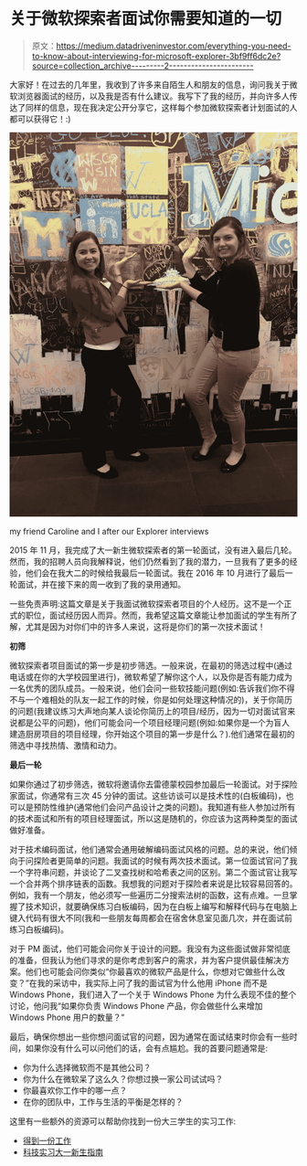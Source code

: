 # 关于微软探索者面试你需要知道的一切

> 原文：<https://medium.datadriveninvestor.com/everything-you-need-to-know-about-interviewing-for-microsoft-explorer-3bf9ff6dc2e?source=collection_archive---------2----------------------->

大家好！在过去的几年里，我收到了许多来自陌生人和朋友的信息，询问我关于微软浏览器面试的经历，以及我是否有什么建议。我写下了我的经历，并向许多人传达了同样的信息，现在我决定公开分享它，这样每个参加微软探索者计划面试的人都可以获得它！:)

![](img/ef35412717d3b5631283235e1213ee7a.png)

my friend Caroline and I after our Explorer interviews

2015 年 11 月，我完成了大一新生微软探索者的第一轮面试，没有进入最后几轮。然而，我的招聘人员向我解释说，他们仍然看到了我的潜力，一旦我有了更多的经验，他们会在我大二的时候给我最后一轮面试。我在 2016 年 10 月进行了最后一轮面试，并在接下来的周一收到了我的录用通知。

一些免责声明:这篇文章是关于我面试微软探索者项目的个人经历。这不是一个正式的职位，面试经历因人而异。然而，我希望这篇文章能让参加面试的学生有所了解，尤其是因为对你们中的许多人来说，这将是你们的第一次技术面试！

**初筛**

微软探索者项目面试的第一步是初步筛选。一般来说，在最初的筛选过程中(通过电话或在你的大学校园里进行)，微软希望了解你这个人，以及你是否有能力成为一名优秀的团队成员。一般来说，他们会问一些软技能问题(例如:告诉我们你不得不与一个难相处的队友一起工作的时候，你是如何处理这种情况的)，关于你简历的问题(我建议练习大声地向某人谈论你简历上的项目/经历，因为一切对面试官来说都是公平的问题)，他们可能会问一个项目经理问题(例如:如果你是一个为盲人建造厨房项目的项目经理，你开始这个项目的第一步是什么？).他们通常在最初的筛选中寻找热情、激情和动力。

**最后一轮**

如果你通过了初步筛选，微软将邀请你去雷德蒙校园参加最后一轮面试。对于探险家面试，你通常有三次 45 分钟的面试。这些访谈可以是技术性的(白板编码)，也可以是预防性维护(通常他们会问产品设计之类的问题)。我知道有些人参加过所有的技术面试和所有的项目经理面试，所以这是随机的，你应该为这两种类型的面试做好准备。

对于技术编码面试，他们通常会通用破解编码面试风格的问题。总的来说，他们倾向于问探险者更简单的问题。我面试的时候有两次技术面试。第一位面试官问了我一个字符串问题，并谈论了二叉查找树和哈希表之间的区别。第二个面试官让我写一个合并两个排序链表的函数。我想我的问题对于探险者来说是比较容易回答的。例如，我有一个朋友，他必须写一些遍历二分搜索法树的函数，这有点难。一旦掌握了技术知识，就要确保练习白板编码，因为在白板上编写和解释代码与在电脑上键入代码有很大不同(我和一些朋友每周都会在宿舍休息室见面几次，并在面试前练习白板编码)。

对于 PM 面试，他们可能会问你关于设计的问题。我没有为这些面试做非常彻底的准备，但我认为他们寻求的是你考虑到客户的需求，并为客户提供最佳解决方案。他们也可能会问你类似“你最喜欢的微软产品是什么，你想对它做些什么改变？”在我的采访中，我实际上问了我的面试官为什么他用 iPhone 而不是 Windows Phone，我们进入了一个关于 Windows Phone 为什么表现不佳的整个讨论，他问我“如果你负责 Windows Phone 产品，你会做些什么来增加 Windows Phone 用户的数量？”

最后，确保你想出一些你想问面试官的问题，因为通常在面试结束时你会有一些时间，如果你没有什么可以问他们的话，会有点尴尬。我的首要问题通常是:

*   你为什么选择微软而不是其他公司？
*   你为什么在微软呆了这么久？你想过换一家公司试试吗？
*   你最喜欢你工作中的哪一点？
*   在你的团队中，工作与生活的平衡是怎样的？

这里有一些额外的资源可以帮助你找到一份大三学生的实习工作:

*   [得到一份工作](https://github.com/cassidoo/getting-a-gig)
*   [科技实习大一新生指南](http://callacarter.com/csfrosh/)